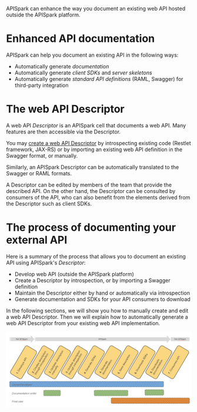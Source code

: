 
APISpark can enhance the way you document an existing web API hosted outside the APISpark platform.

# Enhanced API documentation

APISpark can help you document an existing API in the following ways:

* Automatically generate *documentation*  
* Automatically generate *client SDKs* and *server skeletons*
* Automatically generate *standard API definitions* (RAML, Swagger) for third-party integration

<!-- TODO link with swagger and raml -->

# The web API Descriptor

A web API *Descriptor* is an APISpark cell that documents a web API. Many features are then accessible via the Descriptor.

You may [create a web API Descriptor](technical-resources/apispark/guide/store/entity-stores/overview "create a web API Descriptor") by introspecting existing code (Restlet framework, JAX-RS) or by importing an existing web API definition in the Swagger format, or manually.


Similarly, an APISpark Descriptor can be automatically translated to the Swagger or RAML formats.

A Descriptor can be edited by members of the team that provide the described API. On the other hand, the Descriptor can be consulted by consumers of the API, who can also benefit from the elements derived from the Descriptor such as client SDKs.

# The process of documenting your external API

Here is a summary of the process that allows you to document an existing API using APISpark's *Descriptor*:

* Develop web API (outside the APISpark platform)  
* Create a Descriptor by introspection, or by importing a Swagger definition  
* Maintain the Descriptor either by hand or automatically via introspection  
* Generate documentation and SDKs for your API consumers to download

In the following sections, we will show you how to manually create and edit a web API Descriptor. Then we will explain how to automatically generate a web API Descriptor from your existing web API implementation.

<!-- TODO could also document the API first and develop the web API after with server skeleton. -->

![Descriptors](images/descriptors.jpg "Descriptors")
